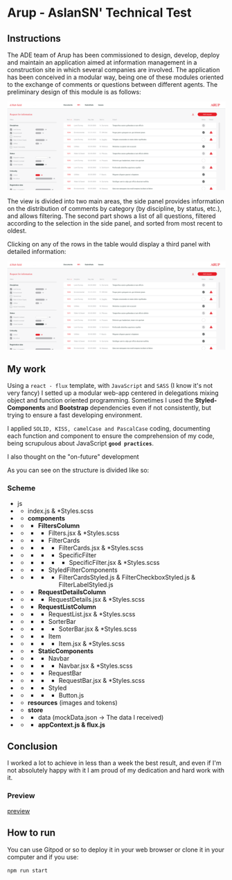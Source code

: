 # Arup - AslanSN' Technical Test

## Instructions

The ADE team of Arup has been commissioned to design, develop, deploy and maintain an application aimed at information management in a construction site in which several companies are involved. The application has been conceived in a modular way, being one of these modules oriented to the exchange of comments or questions between different agents. The preliminary design of this module is as follows:

![mockup 1](./src/js/resources/others/mockup1.PNG)

The view is divided into two main areas, the side panel provides information on the distribution of comments by category (by discipline, by status, etc.), and allows filtering. The second part shows a list of all questions, filtered according to the selection in the side panel, and sorted from most recent to oldest.

Clicking on any of the rows in the table would display a third panel with detailed information:

![mockup 2](./src/js/resources/others/mockup1.PNG)

## My work

Using a `react - flux` template, with `JavaScript` and `SASS` (I know it's not very fancy) I setted up a modular web-app centered in delegations mixing object and function oriented programming. Sometimes I used the **Styled-Components** and **Bootstrap** dependencies even if not consistently, but trying to ensure a fast developing environment.

I applied `SOLID, KISS, camelCase and PascalCase` coding, documenting each function and component to ensure the comprehension of my code, being scrupulous about JavaScript **`good practices`**.


I also thought on the "on-future" development

As you can see on the structure is divided like so:

### Scheme

- js
- - index.js & *Styles.scss
- - **components**
- - - **FiltersColumn**
- - - - Filters.jsx & *Styles.scss
- - - -	FilterCards
- - - - - FilterCards.jsx & *Styles.scss
- - - - - SpecificFilter
- - - - - - SpecificFilter.jsx & *Styles.scss
- - - - StyledFilterComponents
- - - - - FilterCardsStyled.js & FilterCheckboxStyled.js & FilterLabelStyled.js
- - - **RequestDetailsColumn**
- - - - RequestDetails.jsx & *Styles.scss
- - - **RequestListColumn**
- - - - RequestList.jsx & *Styles.scss
- - - - SorterBar
- - - - - SoterBar.jsx & *Styles.scss
- - - - Item
- - - - - Item.jsx & *Styles.scss
- - - **StaticComponents**
- - - - Navbar
- - - - - Navbar.jsx & *Styles.scss
- - - - RequestBar
- - - - - RequestBar.jsx & *Styles.scss
- - - - Styled
- - - - - Button.js
- - **resources** (images and tokens)
- - **store**
- - - data (mockData.json -> The data I received)
- - - **appContext.js & flux.js**

## Conclusion
I worked a lot to achieve in less than a week the best result, and even if I'm not absolutely happy with it I am proud of my dedication and hard work with it.

### Preview
[preview](./src/js/resources/others/Captura%20de%20pantalla%202022-06-14%20154016.png)

## How to run

You can use Gitpod or so to deploy it in your web browser or clone it in your computer and if you use:
```hs
npm run start
```